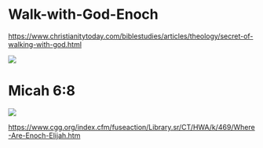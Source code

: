 # Walk-with-God-Enoch
https://www.christianitytoday.com/biblestudies/articles/theology/secret-of-walking-with-god.html

![](https://d32dm0rphc51dk.cloudfront.net/BrUA7J_LyQ5lr7cpG_rKNA/large.jpg)

# Micah 6:8
![](https://missionventureministries.files.wordpress.com/2012/03/micah-6-vs-8.jpg)


https://www.cgg.org/index.cfm/fuseaction/Library.sr/CT/HWA/k/469/Where-Are-Enoch-Elijah.htm
